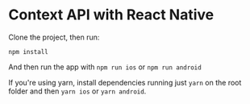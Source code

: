 # Context API with React Native

Clone the project, then run:

    npm install

And then run the app with `npm run ios` or `npm run android`

If you're using yarn, install dependencies running just `yarn` on the root folder and then `yarn ios` or `yarn android`.
